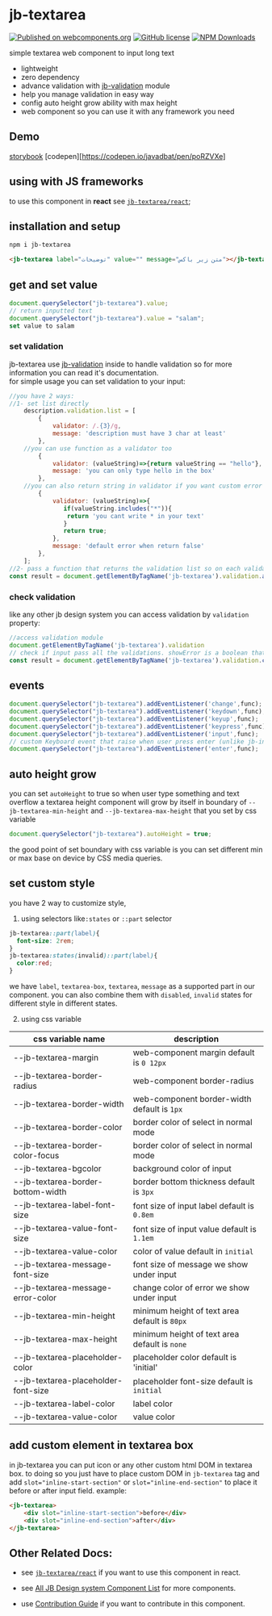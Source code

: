 # jb-textarea

[![Published on webcomponents.org](https://img.shields.io/badge/webcomponents.org-published-blue.svg)](https://www.webcomponents.org/element/jb-textarea)
[![GitHub license](https://img.shields.io/badge/license-MIT-brightgreen.svg)](https://raw.githubusercontent.com/javadbat/jb-textarea/main/LICENSE)
[![NPM Downloads](https://img.shields.io/npm/dw/jb-textarea)](https://www.npmjs.com/package/jb-textarea)

simple textarea web component to input long text

- lightweight
- zero dependency
- advance validation with [jb-validation](https://github.com/javadbat/jb-validation) module
- help you manage validation in easy way
- config auto height grow ability with max height
- web component so you can use it with any framework you need

## Demo

[storybook](https://javadbat.github.io/design-system/?path=/docs/components-form-elements-jbtextarea)
[codepen][https://codepen.io/javadbat/pen/poRZVXe]

## using with JS frameworks

to use this component in **react** see [`jb-textarea/react`](https://github.com/javadbat/jb-textarea/tree/main/react);

## installation and setup

```bash
npm i jb-textarea
```

```html
<jb-textarea label="توضیحات" value="" message="متن زیر باکس"></jb-textarea>
```

## get and set value

```js
document.querySelector("jb-textarea").value;
// return inputted text
document.querySelector("jb-textarea").value = "salam";
set value to salam
```
### set validation

jb-textarea use [jb-validation](https://github.com/javadbat/jb-validation) inside to handle validation so for more information you can read it's documentation.  
for simple usage you can set validation to your input:

```js
//you have 2 ways: 
//1- set list directly 
    description.validation.list = [
        {
            validator: /.{3}/g,
            message: 'description must have 3 char at least'
        },
    //you can use function as a validator too
        {
            validator: (valueString)=>{return valueString == "hello"},
            message: 'you can only type hello in the box'
        },
    //you can also return string in validator if you want custom error message in some edge cases
        {
            validator: (valueString)=>{
               if(valueString.includes("*")){
                return 'you cant write * in your text'
               }
               return true;
            },
            message: 'default error when return false'
        },
    ];
//2- pass a function that returns the validation list so on each validation process we execute your callback function and get the needed validation list
const result = document.getElementByTagName('jb-textarea').validation.addValidationListGetter(getterFunction)
```

### check validation

like any other jb design system you can access validation by `validation` property:

```js
//access validation module
document.getElementByTagName('jb-textarea').validation
// check if input pass all the validations. showError is a boolean that determine your intent to show error to user on invalid status.
const result = document.getElementByTagName('jb-textarea').validation.checkValidity(showError)

```

## events

```js
document.querySelector("jb-textarea").addEventListener('change',func);
document.querySelector("jb-textarea").addEventListener('keydown',func);
document.querySelector("jb-textarea").addEventListener('keyup',func);
document.querySelector("jb-textarea").addEventListener('keypress',func);
document.querySelector("jb-textarea").addEventListener('input',func);
// custom Keyboard event that raise when user press enter (unlike jb-input this enter event raise after keypress because it could be cancelled with prevent default)
document.querySelector("jb-textarea").addEventListener('enter',func);
```

## auto height grow

you can set `autoHeight` to true so when user type something and text overflow a textarea height component will grow by itself in boundary of `--jb-textarea-min-height` and `--jb-textarea-max-height` that you set by css variable 

```js
document.querySelector("jb-textarea").autoHeight = true;
```

the good point of set boundary with css variable is you can set different min or max base on device by CSS media queries.

## set custom style
you have 2 way to customize style,

1. using selectors like`:states` or `::part` selector
```css
jb-textarea::part(label){
  font-size: 2rem;
}
jb-textarea:states(invalid)::part(label){
  color:red;
}
```
we have `label`, `textarea-box`, `textarea`, `message` as a supported part in our component. you can also combine them with `disabled`, `invalid` states for different style in different states.

2. using css variable

| css variable name                     | description                                                                                   |
| -------------                         | -------------                                                                                 |
| --jb-textarea-margin                  | web-component margin default is `0 12px`                                                      |
| --jb-textarea-border-radius           | web-component border-radius                                                                   |
| --jb-textarea-border-width            | web-component border-width default is `1px`                                                   |
| --jb-textarea-border-color            | border color of select in normal mode                                                         |
| --jb-textarea-border-color-focus      | border color of select in normal mode                                                         |
| --jb-textarea-bgcolor                 | background color of input                                                                     |
| --jb-textarea-border-bottom-width     | border bottom thickness default is `3px`                                                      |
| --jb-textarea-label-font-size         | font size of input label default is `0.8em`                                                   |
| --jb-textarea-value-font-size         | font size of input value default is `1.1em`                                                   |
| --jb-textarea-value-color             | color of value default in `initial`                                                           |
| --jb-textarea-message-font-size       | font size of message we show under input                                                      |
| --jb-textarea-message-error-color     | change color of error we show under input                                                     |
| --jb-textarea-min-height              | minimum height of text area default is `80px`                                                 |
| --jb-textarea-max-height              | minimum height of text area default is `none`                                                 |
| --jb-textarea-placeholder-color       | placeholder color default is 'initial'                                                        |
| --jb-textarea-placeholder-font-size   | placeholder font-size default is `initial`                                                    |
| --jb-textarea-label-color             | label color                                                                                   |    
| --jb-textarea-value-color             | value color                                                                                   |

## add custom element in textarea box

in jb-textarea you can put icon or any other custom html DOM in textarea box. to doing so you just have to place custom DOM in `jb-textarea` tag and add `slot="inline-start-section"` or `slot="inline-end-section"` to place it before or after input field.
example:

```HTML
<jb-textarea>
    <div slot="inline-start-section">before</div>
    <div slot="inline-end-section">after</div>
</jb-textarea>
```

## Other Related Docs:

- see [`jb-textarea/react`](https://github.com/javadbat/jb-textarea/tree/main/react) if you want to use this component in react.

- see [All JB Design system Component List](https://github.com/javadbat/design-system/blob/main/docs/component-list.md) for more components.

- use [Contribution Guide](https://github.com/javadbat/design-system/blob/main/docs/contribution-guide.md) if you want to contribute in this component.